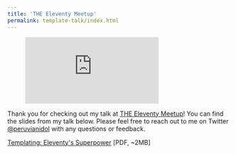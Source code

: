 ```yaml
---
title: 'THE Eleventy Meetup'
permalink: template-talk/index.html
---
```


<figure class="ma-embed">
  <iframe src="https://www.youtube.com/embed/rZyNBd1WgVM" title="YouTube video player" frameborder="0" allow="accelerometer; autoplay; clipboard-write; encrypted-media; gyroscope; picture-in-picture" allowfullscreen ></iframe>
</figure>

Thank you for checking out my talk at [THE Eleventy Meetup](https://11tymeetup.dev/)! You can find the slides from my talk below. Please feel free to reach out to me on Twitter [@peruvianidol](https://twitter.com/peruvianidol) with any questions or feedback.

[Templating: Eleventy's Superpower](/slides/template-talk.pdf) \[PDF, ~2MB\]